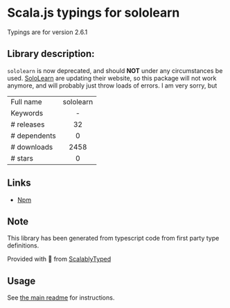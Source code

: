 
# Scala.js typings for sololearn

Typings are for version 2.6.1

## Library description:
`sololearn` is now deprecated, and should **NOT** under any circumstances be used. [SoloLearn](https://www.sololearn.com) are updating their website, so this package will not work anymore, and will probably just throw loads of errors. I am very sorry, but

|                    |                 |
| ------------------ | :-------------: |
| Full name          | sololearn |
| Keywords           | - |
| # releases         | 32 |
| # dependents       | 0 |
| # downloads        | 2458 |
| # stars            | 0 |

## Links
- [Npm](https://www.npmjs.com/package/sololearn)
    


## Note
This library has been generated from typescript code from first party type definitions.

Provided with :purple_heart: from [ScalablyTyped](https://github.com/oyvindberg/ScalablyTyped)

## Usage
See [the main readme](../../readme.md) for instructions.


